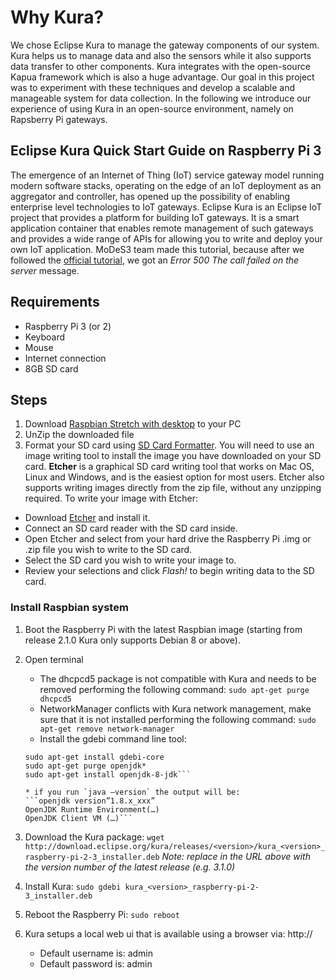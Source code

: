 ﻿# Why Kura?
We chose Eclipse Kura to manage the gateway components of our system. Kura helps us to manage data and also the sensors while it also supports data transfer to other components. Kura integrates with the open-source Kapua framework which is also a huge advantage. Our goal in this project was to experiment with these techniques and develop a scalable and manageable system for data collection. In the following we introduce our experience of using Kura in an open-source environment, namely on Rapsberry Pi gateways.


## Eclipse Kura Quick Start Guide on Raspberry Pi 3
 The emergence of an Internet of Thing (IoT) service gateway model running modern software stacks, operating on the edge of an IoT deployment as an aggregator and controller, has opened up the possibility of enabling enterprise level technologies to IoT gateways. Eclipse Kura is an Eclipse IoT project that provides a platform for building IoT gateways. It is a smart application container that enables remote management of such gateways and provides a wide range of APIs for allowing you to write and deploy your own IoT application. MoDeS3 team made this tutorial, because after we followed the [official tutorial](http://eclipse.github.io/kura/intro/raspberry-pi-quick-start.html), we got an *Error 500 The call failed on the server* message.


## Requirements

* Raspberry Pi 3 (or 2)
* Keyboard
* Mouse
* Internet connection
* 8GB SD card

## Steps

1. Download [Raspbian Stretch with desktop](https://www.raspberrypi.org/downloads/raspbian/) to your PC
2. UnZip the downloaded file
3. Format your SD card using [SD Card Formatter](https://www.sdcard.org/downloads/formatter_4/). You will need to use an image writing tool to install the image you have downloaded on your SD card. **Etcher** is a graphical SD card writing tool that works on Mac OS, Linux and Windows, and is the easiest option for most users. Etcher also supports writing images directly from the zip file, without any unzipping required. To write your image with Etcher:

* Download [Etcher](https://etcher.io/) and install it.
* Connect an SD card reader with the SD card inside.
* Open Etcher and select from your hard drive the Raspberry Pi .img or .zip file you wish to write to the SD card.
* Select the SD card you wish to write your image to.
* Review your selections and click *Flash!* to begin writing data to the SD card.

### Install Raspbian system

1. Boot the Raspberry Pi with the latest Raspbian image (starting from release 2.1.0 Kura only supports Debian 8 or above).
2. Open terminal
	* The dhcpcd5 package is not compatible with Kura and needs to be removed performing the following command:
	```sudo apt-get purge dhcpcd5```
	* NetworkManager conflicts with Kura network management, make sure that it is not installed performing the following command:
	```sudo apt-get remove network-manager```
	* Install the gdebi command line tool:
	```sudo apt-get update
	sudo apt-get install gdebi-core
	sudo apt-get purge openjdk*
	sudo apt-get install openjdk-8-jdk```
 
	* if you run `java –version` the output will be:
	```openjdk version”1.8.x_xxx”
	OpenJDK Runtime Environment(…)
	OpenJDK Client VM (…)```
3. Download the Kura package:
```wget http://download.eclipse.org/kura/releases/<version>/kura_<version>_raspberry-pi-2-3_installer.deb```
*Note: replace <version> in the URL above with the version number of the latest release (e.g. 3.1.0)*
4. Install Kura:
```sudo gdebi kura_<version>_raspberry-pi-2-3_installer.deb```
5. Reboot the Raspberry Pi:
```sudo reboot```
6. Kura setups a local web ui that is available using a browser via: http://<device-ip>
	
	* Default username is: admin
	* Default password is: admin